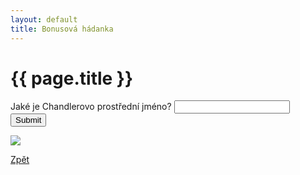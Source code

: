 ```yaml
---
layout: default
title: Bonusová hádanka
---
```

<html>
   <head>
      <meta charset="utf-8">
      <title>{{ page.title }}</title>
   </head>
   <body>
      <div class="uvod">
         <h1>{{ page.title }}</h1>
         <p>
         <form name="myForm" onsubmit="return validateForm()" method="post">
            Jaké je Chandlerovo prostřední jméno? <input type="text" name="fname">
            <input type="submit" value="Submit">
         </form>
         </p>
         <p>
            <img src="https://media2.giphy.com/media/XEIrffKGzZlaVQ2z80/giphy.gif?cid=ecf05e47cjpt2b1dkuac73n2d190iztvd4tn905zq9mu91im&ep=v1_gifs_search&rid=giphy.gif&ct=g">
         </p>
         <a href="{{ site.baseurl }}" class="btn btn-info">Zpět</a>
      </div>
      <script src="{{ site.baseurl }}//assets/js/bonus.js"></script>
   </body>
</html>
